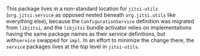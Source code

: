 This package lives in a non-standard location for `jitsi-utils` 
(`org.jitsi.service` as opposed nested beneath `org.jitsi.utils` like 
everything else), because the `ConfigurationService` definition was migrated 
from `libjitsi`, and the `libjitsi` bundle activator relies on implementations 
having the same package names as their service definitions, but with`service` 
swapped for `impl`.  In an effort to minimize the change there, the `service` 
packages lives at the top level in `jitsi-utils`.